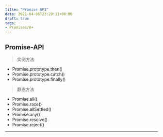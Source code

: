 ```yaml
---
title: "Promise API"
date: 2021-04-06T23:29:11+08:00
draft: true
tags:
- Promises/A+
---
```


## Promise-API
> 实例方法
- Promise.prototype.then() 
- Promise.prototype.catch()
- Promise.prototype.finally()  

> 静态方法
- Promise.all()  
- Promise.race()
- Promise.allSettled()
- Promise.any()
- Promise.resolve()
- Promise.reject()

---